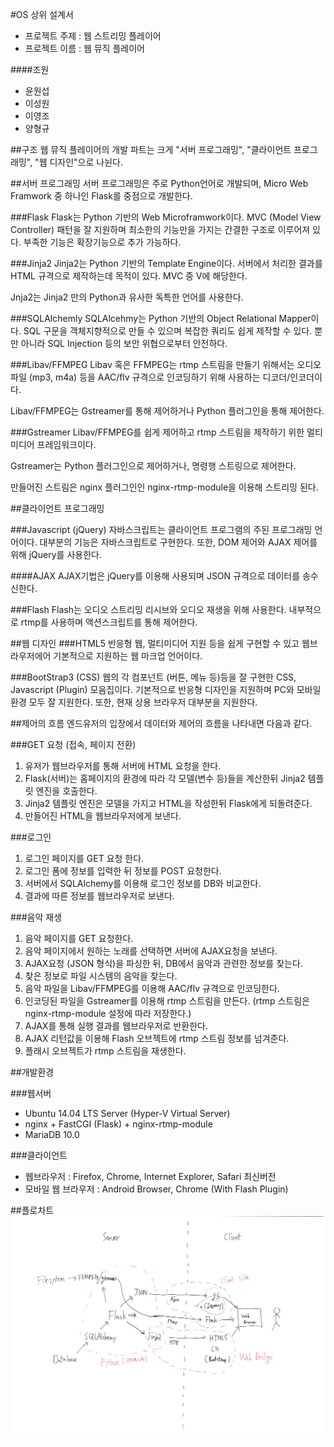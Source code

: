 #OS 상위 설계서

* 프로젝트 주제 : 웹 스트리밍 플레이어
* 프로젝트 이름 : 웹 뮤직 플레이어

####조원
* 윤원섭
* 이성원
* 이영조
* 양형규



##구조
웹 뮤직 플레이어의 개발 파트는 크게 "서버 프로그래밍", "클라이언트 프로그래밍", "웹 디자인"으로 나뉜다.


##서버 프로그래밍
서버 프로그래밍은 주로 Python언어로 개발되며, Micro Web Framwork 중 하나인 Flask를 중점으로 개발한다.


###Flask
Flask는 Python 기반의 Web Microframwork이다. MVC (Model View Controller) 패턴을 잘 지원하며 최소한의 기능만을 가지는 간결한 구조로 이루어져 있다. 부족한 기능은 확장기능으로 추가 가능하다.

###Jinja2
Jinja2는 Python 기반의 Template Engine이다. 서버에서 처리한 결과를 HTML 규격으로 제작하는데 목적이 있다. MVC 중 V에 해당한다.

Jnja2는 Jinja2 만의 Python과 유사한 독특한 언어를 사용한다.


###SQLAlchemly
SQLAlcehmy는 Python 기반의 Object Relational Mapper이다. SQL 구문을 객체지향적으로 만들 수 있으며 복잡한 쿼리도 쉽게 제작할 수 있다. 뿐만 아니라 SQL Injection 등의 보안 위협으로부터 안전하다.


###Libav/FFMPEG
Libav 혹은 FFMPEG는 rtmp 스트림을 만들기 위해서는 오디오파일 (mp3, m4a) 등을 AAC/flv 규격으로 인코딩하기 위해 사용하는 디코더/인코더이다. 

Libav/FFMPEG는 Gstreamer를 통해 제어하거나 Python 플러그인을 통해 제어한다.


###Gstreamer
Libav/FFMPEG를 쉽게 제어하고 rtmp 스트림을 제작하기 위한 멀티미디어 프레임워크이다.

Gstreamer는 Python 플러그인으로 제어하거나, 명령행 스트링으로 제어한다.

만들어진 스트림은 nginx 플러그인인 nginx-rtmp-module을 이용해 스트리밍 된다.



##클라이언트 프로그래밍

###Javascript (jQuery)
자바스크립트는 클라이언트 프로그램의 주된 프로그래밍 언어이다. 대부분의 기능은 자바스크립트로 구현한다. 또한, DOM 제어와 AJAX 제어를 위해 jQuery를 사용한다.

####AJAX
AJAX기법은 jQuery를 이용해 사용되며 JSON 규격으로 데이터를 송수신한다.

###Flash
Flash는 오디오 스트리밍 리시브와 오디오 재생을 위해 사용한다. 내부적으로 rtmp를 사용하며 액션스크립트를 통해 제어한다. 


##웹 디자인
###HTML5
반응형 웹, 멀티미디어 지원 등을 쉽게 구현할 수 있고 웹브라우저에어 기본적으로 지원하는 웹 마크업 언어이다.

###BootStrap3 (CSS)
웹의 각 컴포넌트 (버튼, 메뉴 등)등을 잘 구현한 CSS, Javascript (Plugin) 모음집이다. 기본적으로 반응형 디자인을 지원하며 PC와 모바일 환경 모두 잘 지원한다. 또한, 현재 상용 브라우저 대부분을 지원한다.



##제어의 흐름
엔드유저의 입장에서 데이터와 제어의 흐름을 나타내면 다음과 같다.

###GET 요청 (접속, 페이지 전환)
1. 유저가 웹브라우저를 통해 서버에 HTML 요청을 한다.
2. Flask(서버)는 홈페이지의 환경에 따라 각 모델(변수 등)들을 계산한뒤 Jinja2 템플릿 엔진을 호출한다.
3. Jinja2 템플릿 엔진은 모델을 가지고 HTML을 작성한뒤 Flask에게 되돌려준다.
4. 만들어진 HTML을 웹브라우저에게 보낸다.

###로그인
1. 로그인 페이지를 GET 요청 한다.
2. 로그인 폼에 정보를 입력한 뒤 정보를 POST 요청한다.
3. 서버에서 SQLAlchemy를 이용해 로그인 정보를 DB와 비교한다.
4. 결과에 따른 정보를 웹브라우저로 보낸다.

###음악 재생
1. 음악 페이지를 GET 요청한다.
2. 음악 페이지에서 원하는 노래를 선택하면  서버에 AJAX요청을 보낸다.
3. AJAX요청 (JSON 형식)을 파싱한 뒤, DB에서 음악과 관련한 정보를 찾는다.
4. 찾은 정보로 파일 시스템의 음악을 찾는다.
5. 음악 파일을 Libav/FFMPEG를 이용해 AAC/flv 규격으로 인코딩한다.
6. 인코딩된 파일을 Gstreamer를 이용해 rtmp 스트림을 만든다. (rtmp 스트림은 nginx-rtmp-module 설정에 따라 저장한다.)
7. AJAX를 통해 실행 결과를 웹브라우저로 반환한다.
8. AJAX 리턴값을 이용해 Flash 오브젝트에 rtmp 스트림 정보를 넘겨준다.
9. 플래시 오브젝트가 rtmp 스트림을 재생한다.


##개발환경

###웹서버
* Ubuntu 14.04 LTS Server (Hyper-V Virtual Server)
* nginx + FastCGI (Flask) + nginx-rtmp-module
* MariaDB 10.0

###클라이언트
* 웹브라우저 : Firefox, Chrome, Internet Explorer, Safari 최신버전
* 모바일 웹 브라우저 : Android Browser, Chrome (With Flash Plugin)

##플로차트
![flowchart](https://raw.githubusercontent.com/Pusnow/OSWebMusicPlayer/master/doc/flowchart.jpg?token=AFwGqQV1KDx4C5L_QMVWKIghsqtZaDHIks5UVLPHwA%3D%3D)


